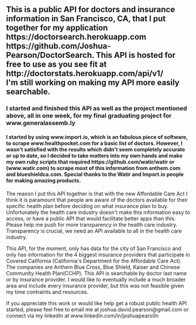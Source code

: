 <h2>This is a public API for doctors and insurance information in San Francisco, CA,
that I put together for my application <a>https://doctorsearch.herokuapp.com</a><br><a>https://github.com/Joshua-Pearson/DoctorSearch</a>. This API is hosted
for free to use as you see fit at <a>http://doctorstats.herokuapp.com/api/v1/</a><br>I'm still working on making
my API more easily searchable.</h2><h3>I started and finished this API as well as the project mentioned above, all in one week, for my final graduating project for 
www.generalassemb.ly </h3><h4>I started by using <a>www.import.io</a>, which is an fabulous piece of software, to scrape <a>www.healthpocket.com</a> 
for a basic list of doctors. However, I wasn't satisfied with the results which didn't seem completely accurate or up to date, 
so I decided to take matters into my own hands and make my own ruby scripts that required <a>https://github.com/watir/watir</a> or (<a>www.watir.com</a>) 
to scrape most of this information from <a>anthem.com</a> and <a>blueshieldca.com</a>. Special thanks to the Watir and Import.io people for making amazing products.</h4> 

<p>The reason I put this API together is that with the new Affordable Care Act I think it is paramount that people
are aware of the doctors available for their specific health plan before deciding on what insurance plan to buy.
Unfortunately the health care industry doesn't make this information easy to access, or have a public
API that would facilitate better apps than this. Please help me push for more transparency in 
the health care industry. Transparency is crucial, we need an API available to all in the health care industry.</p>

<p> This API, for the moment, only has data for the city of San Francisco and only has information for the 
  4 biggest insurance providers that participate in Covered California (California's Department for the Affordable Care Act).
  The companies are Anthem Blue Cross, Blue Shield, Kaiser and Chinese Community Health Plan(CCHP). This API is searchable
  by doctor last name or by insurance provider. I would like to eventually include a much broader area and include every insurance provider, but this was not feasible
  given my time contraints and resources.</p>
<p>If you appreciate this work or would like help get a robust public health API started, please feel free to email me at joshua.david.pearson@gmail.com 
  or connect via my linkedIn at <a>www.linkedin.com/in/joshuapears0n</a></p>
